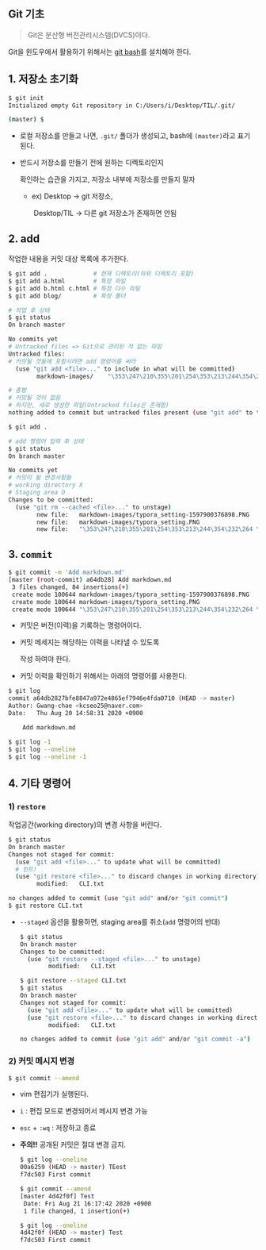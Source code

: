## Git 기초

> Git은 분산형 버전관리시스템(DVCS)이다.

Git을 윈도우에서 활용하기 위해서는 [git bash](https://gitforwindows.org/)를 설치해야 한다.

## 1. 저장소 초기화

```bash
$ git init
Initialized empty Git repository in C:/Users/i/Desktop/TIL/.git/

(master) $
```

* 로컬 저장소를 만들고  나면, `.git/` 폴더가 생성되고, bash에 `(master)`라고 표기 된다.

* 반드시 저장소를 만들기 전에 원하는 디렉토리인지 

  확인하는 습관을 가지고, 저장소 내부에 저장소를 만들지 말자
  * ex) Desktop -> git 저장소, 

    ​	   Desktop/TIL -> 다른 git 저장소가 존재하면 안됨

## 2. add

작업한 내용을 커밋 대상 목록에 추가한다.

```bash
$ git add .				# 현재 디렉토리(하위 디렉토리 포함)
$ git add a.html		# 특정 파일
$ git add b.html c.html	# 특정 다수 파일
$ git add blog/			# 특정 폴더
```



```bash
# 작업 후 상태
$ git status
On branch master

No commits yet
# Untracked files => Git으로 관리된 적 없는 파일
Untracked files:
# 커밋될 것들에 포함시려면 add 명령어를 써라
  (use "git add <file>..." to include in what will be committed)
        markdown-images/    "\353\247\210\355\201\254\353\213\244\354\232\264 \353\254\270\353\262\225.md"

# 총평
# 커밋될 것이 없음
# 하지만, 새로 생성한 파일(Untracked files은 존재함)
nothing added to commit but untracked files present (use "git add" to track)
```

```bash
$ git add .
```

```bash
# add 명령어 입력 후 상태
$ git status
On branch master

No commits yet
# 커밋이 될 변경사항들
# working directory X
# Staging area O
Changes to be committed:
  (use "git rm --cached <file>..." to unstage)
        new file:   markdown-images/typora_setting-1597900376898.PNG
        new file:   markdown-images/typora_setting.PNG
        new file:   "\353\247\210\355\201\254\353\213\244\354\232\264 \353\254\270\353\262\225.md"

```

## 3. `commit`

```bash
$ git commit -m 'Add markdown.md'
[master (root-commit) a64db28] Add markdown.md
 3 files changed, 84 insertions(+)
 create mode 100644 markdown-images/typora_setting-1597900376898.PNG
 create mode 100644 markdown-images/typora_setting.PNG
 create mode 100644 "\353\247\210\355\201\254\353\213\244\354\232\264 \353\254\270\353\262\225.md"
```

* 커밋은 버전(이력)을 기록하는 명령어이다.

* 커밋 메세지는 해당하는 이력을 나타낼 수 있도록 

  작성 하여야 한다.

* 커밋 이력을 확인하기 위해서는 아래의 명령어를 사용한다.

``` bash
$ git log
commit a64db2827bfe8847a972e4865ef7946e4fda0710 (HEAD -> master)
Author: Gwang-chae <kcseo25@naver.com>
Date:   Thu Aug 20 14:58:31 2020 +0900

    Add markdown.md

$ git log -1
$ git log --oneline
$ git log --oneline -1
```

## 4. 기타 명령어

### 1) `restore`

작업공간(working directory)의 변경 사항을 버린다.

```bash
$ git status
On branch master
Changes not staged for commit:
  (use "git add <file>..." to update what will be committed)
  # 힌트!
  (use "git restore <file>..." to discard changes in working directory)
        modified:   CLI.txt

no changes added to commit (use "git add" and/or "git commit")
$ git restore CLI.txt
```

- `--staged` 옵션을 활용하면, staging area를 취소(`add` 명령어의 반대)

  ```bash
  $ git status
  On branch master
  Changes to be committed:
    (use "git restore --staged <file>..." to unstage)
          modified:   CLI.txt
  ```

  ```bash
  $ git restore --staged CLI.txt
  $ git status
  On branch master
  Changes not staged for commit:
    (use "git add <file>..." to update what will be committed)
    (use "git restore <file>..." to discard changes in working directory)
          modified:   CLI.txt
  
  no changes added to commit (use "git add" and/or "git commit -a")
  ```

### 2) 커밋 메시지 변경

```bash
$ git commit --amend
```

- vim 편집기가 실행된다.

- `i` : 편집 모드로 변경되어서 메시지 변경 가능

- `esc` + `:wq` : 저장하고 종료

- **주의!!** 공개된 커밋은 절대 변경 금지.

  ```bash
  $ git log --oneline
  00a6259 (HEAD -> master) TEest
  f7dc503 First commit
  
  $ git commit --amend
  [master 4d42f0f] Test
   Date: Fri Aug 21 16:17:42 2020 +0900
   1 file changed, 1 insertion(+)
  
  $ git log --oneline
  4d42f0f (HEAD -> master) Test
  f7dc503 First commit
  ```